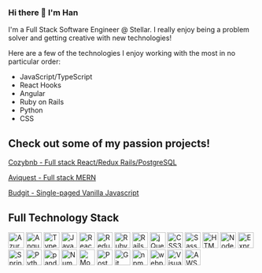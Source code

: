 ### Hi there 👋 I'm Han 

I'm a Full Stack Software Engineer @ Stellar. I really enjoy being a problem solver and getting creative with new technologies!

Here are a few of the technologies I enjoy working with the most in no particular order:
- JavaScript/TypeScript
- React Hooks
- Angular
- Ruby on Rails
- Python 
- CSS

## Check out some of my passion projects!

<a href="https://github.com/hannnmc/Cozybnb">Cozybnb - Full stack React/Redux Rails/PostgreSQL</a>

<a href="https://github.com/whilekofman/aviquest">Aviquest - Full stack MERN</a>

<a href="https://github.com/hannnmc/Budgit">Budgit - Single-paged Vanilla Javascript</a>

<!-- ## Stats
<div align=center>
  
[![Top Langs](https://github-readme-stats.vercel.app/api/top-langs/?username=hannnmc&theme=tokyonight)](https://github.com/hannnmc/github-readme-stats)
  
![Han's github stats](https://github-readme-stats.vercel.app/api?username=hannnmc&theme=tokyonight)

</div>

 -->


## Full Technology Stack
<a href="https://azure.microsoft.com/en-us/services/devops/" title="Azure DevOps"><img src="https://github.com/get-icon/geticon/raw/master/icons/azure-icon.svg" alt="Azure DevOps" width="32px" height="32px"></a>
<a href="https://angular.io/" title="Angular"><img src="https://github.com/get-icon/geticon/raw/master/icons/angular-icon.svg" alt="Angular" width="32px" height="32px"></a>
<a href="https://www.typescriptlang.org/" title="TypeScript"><img src="https://github.com/get-icon/geticon/raw/master/icons/typescript-icon.svg" alt="TypeScript" width="32px" height="32px"></a>
<a href="https://developer.mozilla.org/en-US/docs/Web/JavaScript" title="JavaScript"><img src="https://github.com/get-icon/geticon/raw/master/icons/javascript.svg" alt="JavaScript" width="32px" height="32px"></a>
<a href="https://reactjs.org/" title="React"><img src="https://github.com/get-icon/geticon/raw/master/icons/react.svg" alt="React" width="32px" height="32px"></a>
<a href="https://redux.js.org/" title="Redux"><img src="https://github.com/get-icon/geticon/raw/master/icons/redux.svg" alt="Redux" width="32px" height="32px"></a>
<a href="https://www.ruby-lang.org/" title="Ruby"><img src="https://github.com/get-icon/geticon/raw/master/icons/ruby.svg" alt="Ruby" width="32px" height="32px"></a>
<a href="https://rubyonrails.org/" title="Rails"><img src="https://github.com/get-icon/geticon/raw/master/icons/rails.svg" alt="Rails" width="32px" height="32px"></a>
<a href="https://jquery.com/" title="jQuery"><img src="https://github.com/get-icon/geticon/raw/master/icons/jquery-icon.svg" alt="jQuery" width="32px" height="32px"></a>
<a href="https://www.w3.org/TR/CSS/" title="CSS3"><img src="https://github.com/get-icon/geticon/raw/master/icons/css-3.svg" alt="CSS3" width="32px" height="32px"></a>
<a href="https://sass-lang.com/" title="Sass"><img src="https://github.com/get-icon/geticon/raw/master/icons/sass.svg" alt="Sass" width="32px" height="32px"></a>
<a href="https://www.w3.org/TR/html5/" title="HTML5"><img src="https://github.com/get-icon/geticon/raw/master/icons/html-5.svg" alt="HTML5" width="32px" height="32px"></a>
<a href="https://nodejs.org/" title="Node.js"><img src="https://github.com/get-icon/geticon/raw/master/icons/nodejs-icon.svg" alt="Node.js" width="32px" height="32px"></a>
<a href="https://expressjs.com/" title="Express"><img src="https://github.com/get-icon/geticon/raw/master/icons/express.svg" alt="Express" width="32px" height="32px"></a>
<a href="https://spring.io/" title="Spring"><img src="https://github.com/get-icon/geticon/raw/master/icons/spring.svg" alt="Spring" width="32px" height="32px"></a>
<a href="https://www.python.org/" title="Python"><img src="https://github.com/get-icon/geticon/raw/master/icons/python.svg" alt="Python" width="32px" height="32px"></a>
<a href="https://pandas.pydata.org/" title="pandas"><img src="https://github.com/get-icon/geticon/raw/master/icons/pandas-icon.svg" alt="pandas" width="32px" height="32px"></a>
<a href="https://numpy.org/" title="NumPy"><img src="https://github.com/get-icon/geticon/raw/master/icons/numpy-icon.svg" alt="NumPy" width="32px" height="32px"></a>
<a href="https://www.mongodb.org/" title="MongoDB"><img src="https://github.com/get-icon/geticon/raw/master/icons/mongodb-icon.svg" alt="MongoDB" width="32px" height="32px"></a>
<a href="https://www.postgresql.org/" title="PostgreSQL"><img src="https://github.com/get-icon/geticon/raw/master/icons/postgresql.svg" alt="PostgreSQL" width="32px" height="32px"></a>
<a href="https://git-scm.com/" title="Git"><img src="https://github.com/get-icon/geticon/raw/master/icons/git-icon.svg" alt="Git" width="32px" height="32px"></a>
<a href="https://www.npmjs.com/" title="npm"><img src="https://github.com/get-icon/geticon/raw/master/icons/npm.svg" alt="npm" width="32px" height="32px"></a>
<a href="https://webpack.js.org/" title="webpack"><img src="https://github.com/get-icon/geticon/raw/master/icons/webpack.svg" alt="webpack" width="32px" height="32px"></a>
<a href="https://code.visualstudio.com/" title="Visual Studio Code"><img src="https://github.com/get-icon/geticon/raw/master/icons/visual-studio-code.svg" alt="Visual Studio Code" width="32px" height="32px"></a>
<a href="https://aws.amazon.com/" title="AWS"><img src="https://github.com/get-icon/geticon/raw/master/icons/aws.svg" alt="AWS" width="32px" height="32px"></a>
